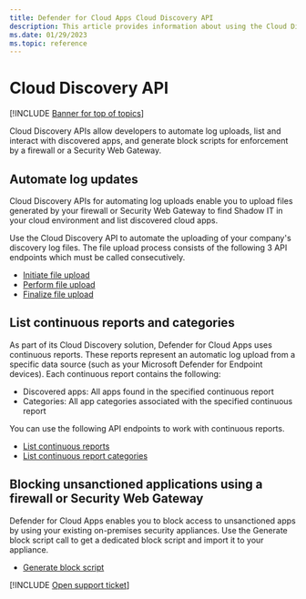 ```yaml
---
title: Defender for Cloud Apps Cloud Discovery API
description: This article provides information about using the Cloud Discovery API.
ms.date: 01/29/2023
ms.topic: reference
---
```

# Cloud Discovery API

[!INCLUDE [Banner for top of topics](includes/)]

Cloud Discovery APIs allow developers to automate log uploads, list and interact with discovered apps, and generate block scripts for enforcement by a firewall or a Security Web Gateway.

## Automate log updates

Cloud Discovery APIs for automating log uploads enable you to upload files generated by your firewall or Security Web Gateway to find Shadow IT in your cloud environment and list discovered cloud apps.

Use the Cloud Discovery API to automate the uploading of your company's discovery log files. The file upload process consists of the following 3 API endpoints which must be called consecutively.

- [Initiate file upload](api-discovery-initiate.md)
- [Perform file upload](api-discovery-perform.md)
- [Finalize file upload](api-discovery-finalize.md)

## List continuous reports and categories

As part of its Cloud Discovery solution, Defender for Cloud Apps uses continuous reports. These reports represent an automatic log upload from a specific data source (such as your Microsoft Defender for Endpoint devices). Each continuous report contains the following:

- Discovered apps: All apps found in the specified continuous report
- Categories: All app categories associated with the specified continuous report

You can use the following API endpoints to work with continuous reports.

- [List continuous reports](api-discovery-list-streams.md)
- [List continuous report categories](api-discovery-list-categories.md)

## Blocking unsanctioned applications using a firewall or Security Web Gateway

Defender for Cloud Apps enables you to block access to unsanctioned apps by using your existing on-premises security appliances. Use the Generate block script call to get a dedicated block script and import it to your appliance.

- [Generate block script](api-discovery-script.md)

[!INCLUDE [Open support ticket](includes/support.md)]
